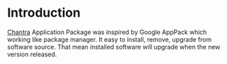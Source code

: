 # Introduction #

[Chantra](http://code.google.com/p/chantra) Application Package was inspired by Google AppPack which working like package manager. It easy to install, remove, upgrade from software source. That mean installed software will upgrade when the new version released.